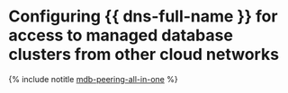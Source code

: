 # Configuring {{ dns-full-name }} for access to managed database clusters from other cloud networks

{% include notitle [mdb-peering-all-in-one](../../_tutorials/dataplatform/mdb-dns-peering-all-in-one.md) %}
